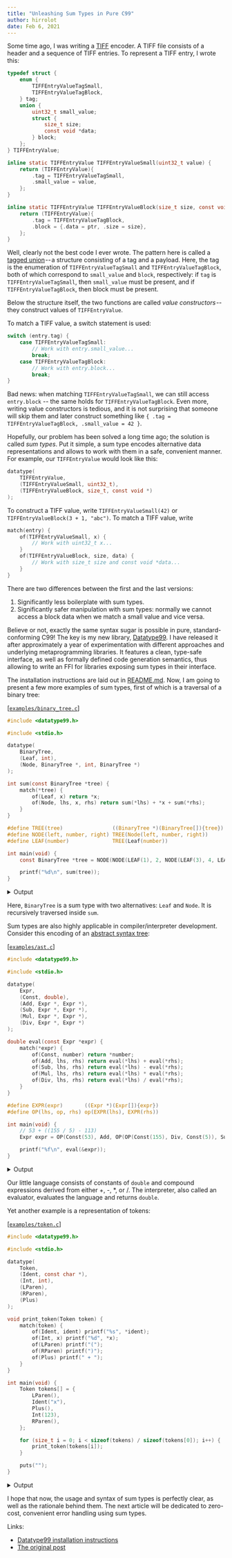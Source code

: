 ```yaml
---
title: "Unleashing Sum Types in Pure C99"
author: hirrolot
date: Feb 6, 2021
---
```


<div class="introduction">

Some time ago, I was writing a [TIFF] encoder. A TIFF file consists of a header and a sequence of TIFF entries. To represent a TIFF entry, I wrote this:

[TIFF]: https://en.wikipedia.org/wiki/Tagged_Image_File_Format

```c
typedef struct {
    enum {
        TIFFEntryValueTagSmall,
        TIFFEntryValueTagBlock,
    } tag;
    union {
        uint32_t small_value;
        struct {
            size_t size;
            const void *data;
        } block;
    };
} TIFFEntryValue;

inline static TIFFEntryValue TIFFEntryValueSmall(uint32_t value) {
    return (TIFFEntryValue){
        .tag = TIFFEntryValueTagSmall,
        .small_value = value,
    };
}

inline static TIFFEntryValue TIFFEntryValueBlock(size_t size, const void *ptr) {
    return (TIFFEntryValue){
        .tag = TIFFEntryValueTagBlock,
        .block = {.data = ptr, .size = size},
    };
}
```

Well, clearly not the best code I ever wrote. The pattern here is called a [tagged union] -- a structure consisting of a tag and a payload. Here, the tag is the enumeration of `TIFFEntryValueTagSmall` and `TIFFEntryValueTagBlock`, both of which correspond to `small_value` and `block`, respectively: if `tag` is `TIFFEntryValueTagSmall`, then `small_value` must be present, and if `TIFFEntryValueTagBlock`, then block must be present.

[tagged union]: https://medium.com/r/?url=https%3A%2F%2Fen.wikipedia.org%2Fwiki%2FTagged_union

</div>

Below the structure itself, the two functions are called _value constructors_ -- they construct values of `TIFFEntryValue`.

To match a TIFF value, a switch statement is used:

```c
switch (entry.tag) {
    case TIFFEntryValueTagSmall:
        // Work with entry.small_value...
        break;
    case TIFFEntryValueTagBlock:
        // Work with entry.block...
        break;
}
```

Bad news: when matching `TIFFEntryValueTagSmall`, we can still access `entry.block` -- the same holds for `TIFFEntryValueTagBlock`. Even more, writing value constructors is tedious, and it is not surprising that someone will skip them and later construct something like `{ .tag = TIFFEntryValueTagBlock, .small_value = 42 }`.

Hopefully, our problem has been solved a long time ago; the solution is called _sum types_. Put it simple, a sum type encodes alternative data representations and allows to work with them in a safe, convenient manner. For example, our `TIFFEntryValue` would look like this:

```c
datatype(
    TIFFEntryValue,
    (TIFFEntryValueSmall, uint32_t),
    (TIFFEntryValueBlock, size_t, const void *)
);
```

To construct a TIFF value, write `TIFFEntryValueSmall(42)` or `TIFFEntryValueBlock(3 + 1, "abc")`. To match a TIFF value, write

```c
match(entry) {
    of(TIFFEntryValueSmall, x) {
        // Work with uint32_t x...
    }
    of(TIFFEntryValueBlock, size, data) {
        // Work with size_t size and const void *data...
    }
}
```

There are two differences between the first and the last versions:

 1. Significantly less boilerplate with sum types.
 2. Significantly safer manipulation with sum types: normally we cannot access a block data when we match a small value and vice versa.

Believe or not, exactly the same syntax sugar is possible in pure, standard-conforming C99! The key is my new library, [Datatype99]. I have released it after approximately a year of experimentation with different approaches and underlying metaprogramming libraries. It features a clean, type-safe interface, as well as formally defined code generation semantics, thus allowing to write an FFI for libraries exposing sum types in their interface.

[Datatype99]: https://github.com/hirrolot/datatype99

The installation instructions are laid out in [README.md]. Now, I am going to present a few more examples of sum types, first of which is a traversal of a binary tree:

[README.md]: https://github.com/hirrolot/datatype99#installation

[[`examples/binary_tree.c`](https://github.com/hirrolot/datatype99/blob/master/examples/binary_tree.c)]
```c
#include <datatype99.h>

#include <stdio.h>

datatype(
    BinaryTree,
    (Leaf, int),
    (Node, BinaryTree *, int, BinaryTree *)
);

int sum(const BinaryTree *tree) {
    match(*tree) {
        of(Leaf, x) return *x;
        of(Node, lhs, x, rhs) return sum(*lhs) + *x + sum(*rhs);
    }
}

#define TREE(tree)                ((BinaryTree *)(BinaryTree[]){tree})
#define NODE(left, number, right) TREE(Node(left, number, right))
#define LEAF(number)              TREE(Leaf(number))

int main(void) {
    const BinaryTree *tree = NODE(NODE(LEAF(1), 2, NODE(LEAF(3), 4, LEAF(5))), 6, LEAF(7));

    printf("%d\n", sum(tree));
}
```

<details>
  <summary>Output</summary>

```
28
```

</details>

Here, `BinaryTree` is a sum type with two alternatives: `Leaf` and `Node`. It is recursively traversed inside `sum`.

Sum types are also highly applicable in compiler/interpreter development. Consider this encoding of an [abstract syntax tree]:

[abstract syntax tree]: https://en.wikipedia.org/wiki/Abstract_syntax_tree

[[`examples/ast.c`](https://github.com/hirrolot/datatype99/blob/master/examples/ast.c)]
```c
#include <datatype99.h>

#include <stdio.h>

datatype(
    Expr,
    (Const, double),
    (Add, Expr *, Expr *),
    (Sub, Expr *, Expr *),
    (Mul, Expr *, Expr *),
    (Div, Expr *, Expr *)
);

double eval(const Expr *expr) {
    match(*expr) {
        of(Const, number) return *number;
        of(Add, lhs, rhs) return eval(*lhs) + eval(*rhs);
        of(Sub, lhs, rhs) return eval(*lhs) - eval(*rhs);
        of(Mul, lhs, rhs) return eval(*lhs) * eval(*rhs);
        of(Div, lhs, rhs) return eval(*lhs) / eval(*rhs);
    }
}

#define EXPR(expr)       ((Expr *)(Expr[]){expr})
#define OP(lhs, op, rhs) op(EXPR(lhs), EXPR(rhs))

int main(void) {
    // 53 + ((155 / 5) - 113)
    Expr expr = OP(Const(53), Add, OP(OP(Const(155), Div, Const(5)), Sub, Const(113)));

    printf("%f\n", eval(&expr));
}
```

<details>
  <summary>Output</summary>

```
-29.000000
```

</details>

Our little language consists of constants of `double` and compound expressions derived from either +, -, *, or /. The interpreter, also called an evaluator, evaluates the language and returns `double`.

Yet another example is a representation of tokens:

[[`examples/token.c`](https://github.com/hirrolot/datatype99/blob/master/examples/token.c)]
```c
#include <datatype99.h>

#include <stdio.h>

datatype(
    Token,
    (Ident, const char *),
    (Int, int),
    (LParen),
    (RParen),
    (Plus)
);

void print_token(Token token) {
    match(token) {
        of(Ident, ident) printf("%s", *ident);
        of(Int, x) printf("%d", *x);
        of(LParen) printf("(");
        of(RParen) printf(")");
        of(Plus) printf(" + ");
    }
}

int main(void) {
    Token tokens[] = {
        LParen(),
        Ident("x"),
        Plus(),
        Int(123),
        RParen(),
    };

    for (size_t i = 0; i < sizeof(tokens) / sizeof(tokens[0]); i++) {
        print_token(tokens[i]);
    }

    puts("");
}
```

<details>
  <summary>Output</summary>

```
(x + 123)
```

</details>


I hope that now, the usage and syntax of sum types is perfectly clear, as well as the rationale behind them. The next article will be dedicated to zero-cost, convenient error handling using sum types.

Links:

 - [Datatype99 installation instructions](https://github.com/hirrolot/datatype99#installation)
 - [The original post](https://hirrolot.medium.com/unleashing-sum-types-in-pure-c99-31544302d2ba)
